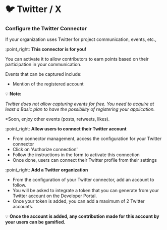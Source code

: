# 🐦 Twitter / X

### **Configure the Twitter Connector**

If your organization uses Twitter for project communication, events, etc.,&#x20;

:point\_right: **This connector is for you!**

You can activate it to allow contributors to earn points based on their participation in your communication.

Events that can be captured include:

* Mention of the registered account

:bulb: **Note:**&#x20;

_Twitter does not allow capturing events for free. You need to acquire at least a Basic plan to have the possibility of registering your application._

\*Soon, enjoy other events (posts, retweets, likes).

:point\_right: **Allow users to connect their Twitter account**

* From connector management, access the configuration for your Twitter connector
* Click on 'Authorize connection'
* Follow the instructions in the form to activate this connection
* Once done, users can connect their Twitter profile from their settings

:point\_right: **Add a Twitter organization**

* From the configuration of your Twitter connector, add an account to follow.
* You will be asked to integrate a token that you can generate from your Twitter account on the Developer Portal.
* Once your token is added, you can add a maximum of 2 Twitter accounts.

:bulb: **Once the account is added, any contribution made for this account by your users can be gamified.**
